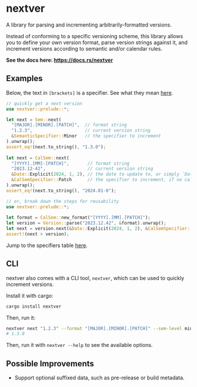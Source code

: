 # nextver

A library for parsing and incrementing arbitrarily-formatted versions.

Instead of conforming to a specific versioning scheme, this library allows you to define your
own version format, parse version strings against it, and increment versions according to
semantic and/or calendar rules.

**See the docs here: <https://docs.rs/nextver>**

## Examples

Below, the text in `[brackets]` is a specifier. See what they mean [here](https://docs.rs/nextver/#table).

```rust
// quickly get a next version
use nextver::prelude::*;

let next = Sem::next(
  "[MAJOR].[MINOR].[PATCH]",  // format string
  "1.2.3",                    // current version string
  &SemanticSpecifier::Minor   // the specifier to increment
).unwrap();
assert_eq!(next.to_string(), "1.3.0");
 
let next = CalSem::next(
  "[YYYY].[MM]-[PATCH]",       // format string
  "2023.12-42",                // current version string
  &Date::Explicit(2024, 1, 2), // the date to update to, or simply `Date::UtcNow`/`Date::LocalNow`
  &CalSemSpecifier::Patch      // the specifier to increment, if no calendar update would occur
).unwrap();
assert_eq!(next.to_string(), "2024.01-0");
```

```rust
// or, break down the steps for reusability
use nextver::prelude::*;
 
let format = CalSem::new_format("[YYYY].[MM].[PATCH]");
let version = Version::parse("2023.12.42", &format).unwrap();
let next = version.next(&Date::Explicit(2024, 1, 2), &CalSemSpecifier::Patch).unwrap();
assert!(next > version);
```

Jump to the specifiers table [here](struct.Format.html#specifier-table).

## CLI

nextver also comes with a CLI tool, `nextver`, which can be used to quickly increment versions.

Install it with cargo:

```sh
cargo install nextver
```

Then, run it:

```sh
nextver next "1.2.3" --format "[MAJOR].[MINOR].[PATCH]" --sem-level minor
# 1.3.0
```

Then, run it with `nextver --help` to see the available options.

## Possible Improvements

- Support optional suffixed data, such as pre-release or build metadata.
